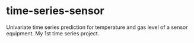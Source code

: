 time-series-sensor
==============================

Univariate time series prediction for temperature and gas level of a sensor equipment. My 1st time series project.